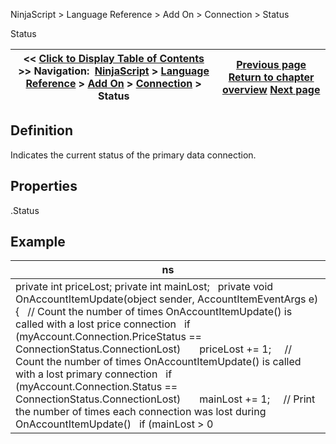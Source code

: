 ﻿
NinjaScript > Language Reference > Add On > Connection > Status

Status

| << [Click to Display Table of Contents](connections_status.md) >> **Navigation:**     [NinjaScript](ninjascript-1.md) > [Language Reference](language_reference_wip-1.md) > [Add On](add_on-1.md) > [Connection](connection_class-1.md) > Status | [Previous page](connections_pricestatus-1.md) [Return to chapter overview](connection_class-1.md) [Next page](reloadallhistoricaldata-1.md) |
| --- | --- |
## Definition
Indicates the current status of the primary data connection.
 
## Properties
<Connection>.Status
 
## Example

| ns |
| --- |
| private int priceLost; private int mainLost;   private void OnAccountItemUpdate(object sender, AccountItemEventArgs e) {    // Count the number of times OnAccountItemUpdate() is called with a lost price connection    if (myAccount.Connection.PriceStatus == ConnectionStatus.ConnectionLost)        priceLost += 1;      // Count the number of times OnAccountItemUpdate() is called with a lost primary connection    if (myAccount.Connection.Status == ConnectionStatus.ConnectionLost)        mainLost += 1;      // Print the number of times each connection was lost during OnAccountItemUpdate()    if (mainLost > 0 || priceLost > 0)        Print(String.Format("Main connection lost {0} times. Price feed lost {1} times.", mainLost, priceLost)); } |
